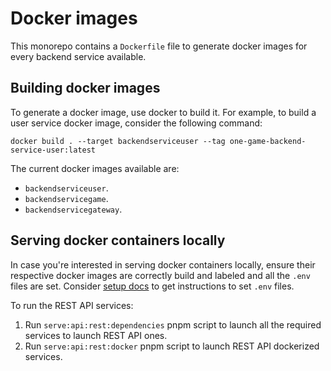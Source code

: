 # Docker images

This monorepo contains a `Dockerfile` file to generate docker images for every backend service available.

## Building docker images

To generate a docker image, use docker to build it. For example, to build a user service docker image, consider the following command:

```
docker build . --target backendserviceuser --tag one-game-backend-service-user:latest
```

The current docker images available are:
- `backendserviceuser`.
- `backendservicegame`.
- `backendservicegateway`.

## Serving docker containers locally

In case you're interested in serving docker containers locally, ensure their respective docker images are correctly build and labeled and all the `.env` files are set. Consider [setup docs](./setup.md) to get instructions to set `.env` files.

To run the REST API services:

1. Run `serve:api:rest:dependencies` pnpm script to launch all the required services to launch REST API ones.
2. Run `serve:api:rest:docker` pnpm script to launch REST API dockerized services.
